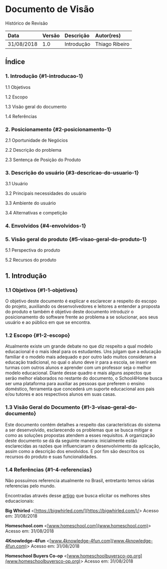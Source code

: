 # Documento de Visão

Histórico de Revisão

| Data | Versão | Descrição | Autor\(res\) |
| :--- | :--- | :--- | :--- |
| 31/08/2018 | 1.0 | Introdução | Thiago Ribeiro |

## Índice

### 1. Introdução {#1-introducao-1}

1.1 Objetivos

1.2 Escopo

1.3 Visão geral do documento

1.4 Referências

### 2. Posicionamento {#2-posicionamento-1}

2.1 Oportunidade de Negócios

2.2 Descrição do problema

2.3 Sentença de Posição do Produto

### 3. Descrição do usuário {#3-descricao-do-usuario-1}

3.1 Usuário

3.2 Principais necessidades do usuário

3.3 Ambiente do usuário

3.4 Alternativas e competição

### 4. Envolvidos {#4-envolvidos-1}

### 5. Visão geral do produto {#5-visao-geral-do-produto-1}

5.1 Perspectiva do produto

5.2 Recursos do produto

## 1. Introdução

### 1.1 Objetivos {#1-1-objetivos}

O objetivo deste documento é explicar e esclarecer a respeito do escopo do projeto, auxiliando os desenvolvedores e leitores a entender a proposta do produto e também é objetivo deste documento introduzir o posicionamento do software frente ao problema a se solucionar, aos seus usuário e ao público em que se encontra.

### 1.2 Escopo {#1-2-escopo}

Atualmente existe um grande debate no que diz respeito a qual modelo educacional é o mais ideal para os estudantes. Uns julgam que a educação familiar é o modelo mais adequado e por outro lado muitos consideram a educação tradicional, no qual o aluno deve ir para a escola, se inserir em turmas com outros alunos e aprender com um professor seja o melhor modelo educacional. Diante desse quadro e mais alguns aspectos que serão melhor elaborados no restante do documento, o School4Home busca ser uma plataforma para auxiliar as pessoas que preferem o ensino doméstico, ferramenta que concederá um suporte educacional aos pais e/ou tutores e aos respectivos alunos em suas casas. 

### 1.3 Visão Geral do Documento {#1-3-visao-geral-do-documento}

Este documento contém detalhes a respeito das características do sistema a ser desenvolvido, esclarecendo os problemas que se busca mitigar e como as soluções propostas atendem a esses requisitos. A organização deste documento se dá da seguinte maneira: inicialmente estão esclarecidas as razões que influenciaram o desenvolvimento da aplicação, assim como a descrição dos envolvidos. E por fim são descritos os recursos do produto e suas funcionalidades.

### 1.4 Referências {#1-4-referencias}

Não possuímos referencia atualmente no Brasil, entretanto temos várias referencias pelo mundo.

Encontradas através desse [artigo](https://www.homeschool.com/articles/top100_2017) que busca elicitar os melhores sites educacionais:

**Big Whirled** &lt;[https://bigwhirled.com/](https://bigwhirled.com/)/&gt; Acesso em: 31/08/2018

**Homeschool.com** &lt;[www.homeschool.com](www.homeschool.com)&gt; Acesso em: 31/08/2018

**4Knowledge-4Fun** &lt;[www.4knowledge-4fun.com](www.4knowledge-4fun.com)&gt; Acesso em: 31/08/2018

**Homeschool Buyers Co-op** &lt;[www.homeschoolbuyersco-op.org](www.homeschoolbuyersco-op.org)&gt; Acesso em: 31/08/2018

